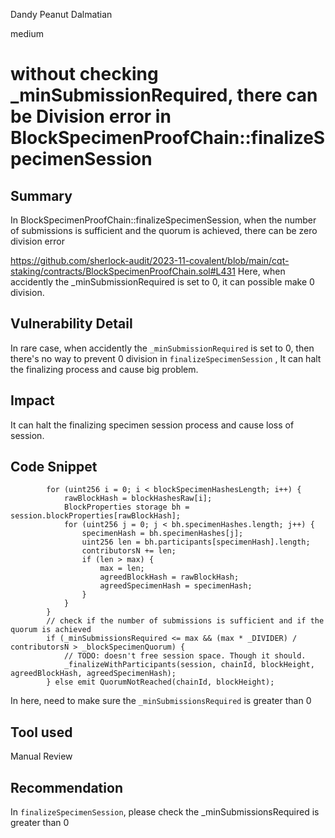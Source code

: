 Dandy Peanut Dalmatian

medium

# without checking _minSubmissionRequired, there can be Division error in BlockSpecimenProofChain::finalizeSpecimenSession

## Summary
In BlockSpecimenProofChain::finalizeSpecimenSession, when the number of submissions is sufficient and the quorum is achieved, there can be zero division error

https://github.com/sherlock-audit/2023-11-covalent/blob/main/cqt-staking/contracts/BlockSpecimenProofChain.sol#L431
Here, when accidently the _minSubmissionRequired is set to 0, it can possible make 0 division.

## Vulnerability Detail

In rare case, when accidently the `_minSubmissionRequired` is set to 0, then there's no way to prevent 0 division in `finalizeSpecimenSession` , It can halt the finalizing process and cause big problem.

## Impact

It can halt the finalizing specimen session process and cause loss of session.

## Code Snippet

```solidity
        for (uint256 i = 0; i < blockSpecimenHashesLength; i++) {
            rawBlockHash = blockHashesRaw[i];
            BlockProperties storage bh = session.blockProperties[rawBlockHash];
            for (uint256 j = 0; j < bh.specimenHashes.length; j++) {
                specimenHash = bh.specimenHashes[j];
                uint256 len = bh.participants[specimenHash].length;
                contributorsN += len;
                if (len > max) {
                    max = len;
                    agreedBlockHash = rawBlockHash;
                    agreedSpecimenHash = specimenHash;
                }
            }
        }
        // check if the number of submissions is sufficient and if the quorum is achieved
        if (_minSubmissionsRequired <= max && (max * _DIVIDER) / contributorsN > _blockSpecimenQuorum) {
            // TODO: doesn't free session space. Though it should.
            _finalizeWithParticipants(session, chainId, blockHeight, agreedBlockHash, agreedSpecimenHash);
        } else emit QuorumNotReached(chainId, blockHeight);

```
In here, need to make sure the `_minSubmissionsRequired` is greater than 0

## Tool used

Manual Review

## Recommendation
In `finalizeSpecimenSession`, please check the _minSubmissionsRequired is greater than 0